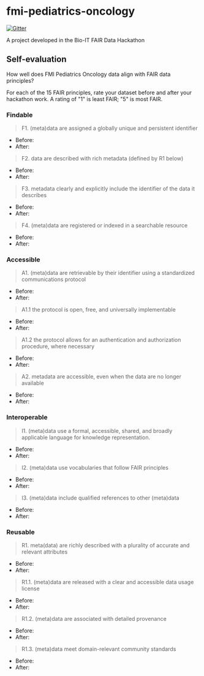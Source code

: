 # fmi-pediatrics-oncology
[![Gitter](https://badges.gitter.im/bioithackathons/project-3.svg)](https://gitter.im/bioithackathons/project-3)

A project developed in the Bio-IT FAIR Data Hackathon

## Self-evaluation
How well does FMI Pediatrics Oncology data align with FAIR data principles?  

For each of the 15 FAIR principles, rate your dataset before and after your hackathon work.  A rating of "1" is least FAIR; "5" is most FAIR.

### Findable
> F1. (meta)data are assigned a globally unique and persistent identifier
* Before: 
* After:

> F2. data are described with rich metadata (defined by R1 below)
* Before: 
* After:

> F3. metadata clearly and explicitly include the identifier of the data it describes
* Before: 
* After:

> F4. (meta)data are registered or indexed in a searchable resource
* Before: 
* After:

### Accessible
> A1. (meta)data are retrievable by their identifier using a standardized communications protocol
* Before: 
* After:

> A1.1 the protocol is open, free, and universally implementable
* Before: 
* After:

> A1.2 the protocol allows for an authentication and authorization procedure, where necessary
* Before: 
* After:

> A2. metadata are accessible, even when the data are no longer available
* Before: 
* After:

### Interoperable
> I1. (meta)data use a formal, accessible, shared, and broadly applicable language for knowledge representation.
* Before: 
* After:

> I2. (meta)data use vocabularies that follow FAIR principles
* Before: 
* After:

> I3. (meta)data include qualified references to other (meta)data
* Before: 
* After:

### Reusable
> R1. meta(data) are richly described with a plurality of accurate and relevant attributes
* Before: 
* After:

> R1.1. (meta)data are released with a clear and accessible data usage license
* Before: 
* After:

> R1.2. (meta)data are associated with detailed provenance
* Before: 
* After:

> R1.3. (meta)data meet domain-relevant community standards
* Before: 
* After:
